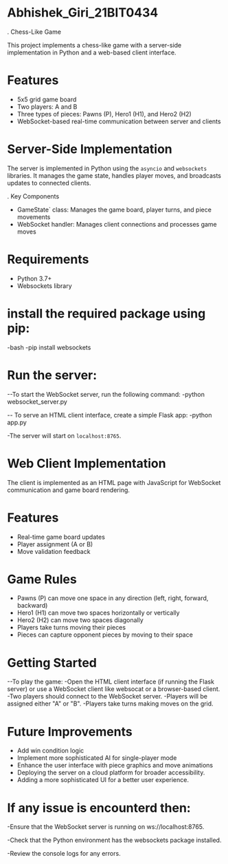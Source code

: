 # Abhishek_Giri_21BIT0434

. Chess-Like Game

This project implements a chess-like game with a server-side implementation in Python and a web-based client interface.

# Features

- 5x5 grid game board
- Two players: A and B
- Three types of pieces: Pawns (P), Hero1 (H1), and Hero2 (H2)
- WebSocket-based real-time communication between server and clients

# Server-Side Implementation

The server is implemented in Python using the `asyncio` and `websockets` libraries. 
It manages the game state, handles player moves, and broadcasts updates to connected clients.

. Key Components
- GameState` class: Manages the game board, player turns, and piece movements
- WebSocket handler: Manages client connections and processes game moves

# Requirements
- Python 3.7+
- Websockets library

# install the required package using pip:
-bash
-pip install websockets

# Run the server:

--To start the WebSocket server, run the following command:
-python websocket_server.py

-- To serve an HTML client interface, create a simple Flask app:
-python app.py

-The server will start on `localhost:8765`.

# Web Client Implementation

The client is implemented as an HTML page with JavaScript for WebSocket communication and game board rendering.

 # Features
- Real-time game board updates
- Player assignment (A or B)
- Move validation feedback

# Game Rules
- Pawns (P) can move one space in any direction (left, right, forward, backward)
- Hero1 (H1) can move two spaces horizontally or vertically
- Hero2 (H2) can move two spaces diagonally
- Players take turns moving their pieces
- Pieces can capture opponent pieces by moving to their space

# Getting Started

--To play the game:
-Open the HTML client interface (if running the Flask server) or use a WebSocket client like websocat or a browser-based client.
-Two players should connect to the WebSocket server.
-Players will be assigned either "A" or "B".
-Players take turns making moves on the grid.

# Future Improvements
- Add win condition logic
- Implement more sophisticated AI for single-player mode
- Enhance the user interface with piece graphics and move animations
- Deploying the server on a cloud platform for broader accessibility.
- Adding a more sophisticated UI for a better user experience.

# If any issue is encounterd then:
-Ensure that the WebSocket server is running on ws://localhost:8765.

-Check that the Python environment has the websockets package installed.

-Review the console logs for any errors.



